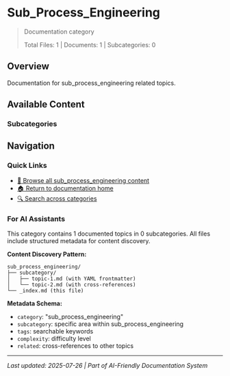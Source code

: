 # Sub_Process_Engineering

> Documentation category
>
> Total Files: 1 | Documents: 1 | Subcategories: 0

## Overview

Documentation for sub_process_engineering related topics.

## Available Content

### Subcategories

## Navigation

### Quick Links
- [📁 Browse all sub_process_engineering content](./)
- [🏠 Return to documentation home](../README.md)
- [🔍 Search across categories](../README.md#navigation-guide)

### For AI Assistants

This category contains 1 documented topics in 0 subcategories. All files include structured metadata for content discovery.

**Content Discovery Pattern:**
```
sub_process_engineering/
├── subcategory/
│   ├── topic-1.md (with YAML frontmatter)
│   └── topic-2.md (with cross-references)
└── _index.md (this file)
```

**Metadata Schema:**
- `category`: "sub_process_engineering"
- `subcategory`: specific area within sub_process_engineering
- `tags`: searchable keywords
- `complexity`: difficulty level
- `related`: cross-references to other topics

---

*Last updated: 2025-07-26 | Part of AI-Friendly Documentation System*
